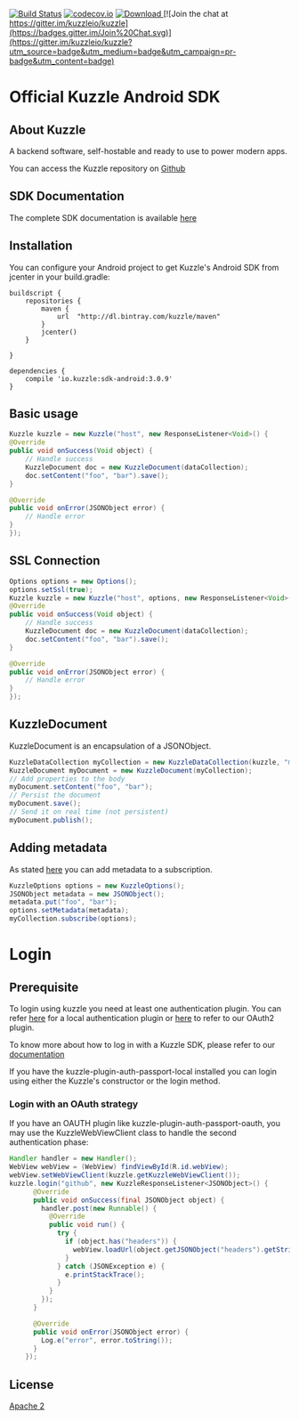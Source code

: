 [![Build Status](https://api.travis-ci.org/kuzzleio/sdk-android.svg?branch=master)](https://travis-ci.org/kuzzleio/sdk-android) [![codecov.io](http://codecov.io/github/kuzzleio/sdk-android/coverage.svg?branch=master)](http://codecov.io/github/kuzzleio/sdk-android?branch=master)
[ ![Download](https://api.bintray.com/packages/kuzzle/maven/kuzzle-sdk-android/images/download.svg) ](https://bintray.com/kblondel/maven/kuzzle-sdk-android/_latestVersion)
[![Join the chat at https://gitter.im/kuzzleio/kuzzle](https://badges.gitter.im/Join%20Chat.svg)](https://gitter.im/kuzzleio/kuzzle?utm_source=badge&utm_medium=badge&utm_campaign=pr-badge&utm_content=badge)

Official Kuzzle Android SDK
======

## About Kuzzle

A backend software, self-hostable and ready to use to power modern apps.

You can access the Kuzzle repository on [Github](https://github.com/kuzzleio/kuzzle)

## SDK Documentation

The complete SDK documentation is available [here](http://docs.kuzzle.io/sdk-reference)

## Installation

You can configure your Android project to get Kuzzle's Android SDK from jcenter in your build.gradle:

    buildscript {
        repositories {
            maven {
                url  "http://dl.bintray.com/kuzzle/maven"
            }
            jcenter()
        }

    }

    dependencies {
        compile 'io.kuzzle:sdk-android:3.0.9'
    }

## Basic usage

```java
Kuzzle kuzzle = new Kuzzle("host", new ResponseListener<Void>() {
@Override
public void onSuccess(Void object) {
    // Handle success
    KuzzleDocument doc = new KuzzleDocument(dataCollection);
    doc.setContent("foo", "bar").save();
}

@Override
public void onError(JSONObject error) {
    // Handle error
}
});
```

## SSL Connection

```java
Options options = new Options();
options.setSsl(true);
Kuzzle kuzzle = new Kuzzle("host", options, new ResponseListener<Void>() {
@Override
public void onSuccess(Void object) {
    // Handle success
    KuzzleDocument doc = new KuzzleDocument(dataCollection);
    doc.setContent("foo", "bar").save();
}

@Override
public void onError(JSONObject error) {
    // Handle error
}
});
```

## KuzzleDocument

KuzzleDocument is an encapsulation of a JSONObject.

```java
KuzzleDataCollection myCollection = new KuzzleDataCollection(kuzzle, "myNewCollection");
KuzzleDocument myDocument = new KuzzleDocument(myCollection);
// Add properties to the body
myDocument.setContent("foo", "bar");
// Persist the document
myDocument.save();
// Send it on real time (not persistent)
myDocument.publish();
```

## Adding metadata

As stated [here](http://kuzzle.io/api-reference/#sending-metadata) you can add metadata to a subscription.

```java
KuzzleOptions options = new KuzzleOptions();
JSONObject metadata = new JSONObject();
metadata.put("foo", "bar");
options.setMetadata(metadata);
myCollection.subscribe(options);
```

# Login

## Prerequisite

To login using kuzzle you need at least one authentication plugin. You can refer [here](https://github.com/kuzzleio/kuzzle-plugin-auth-passport-local) for a local authentication plugin
or [here](https://github.com/kuzzleio/kuzzle-plugin-auth-passport-oauth) to refer to our OAuth2 plugin.

To know more about how to log in with a Kuzzle SDK, please refer to our [documentation](http://docs.kuzzle.io/sdk-reference/kuzzle/login/)

If you have the kuzzle-plugin-auth-passport-local installed you can login using either the Kuzzle's constructor or the login method.

### Login with an OAuth strategy

If you have an OAUTH plugin like kuzzle-plugin-auth-passport-oauth, you may use the KuzzleWebViewClient class to handle the second authentication phase:

```java
Handler handler = new Handler();
WebView webView = (WebView) findViewById(R.id.webView);
webView.setWebViewClient(kuzzle.getKuzzleWebViewClient());
kuzzle.login("github", new KuzzleResponseListener<JSONObject>() {
      @Override
      public void onSuccess(final JSONObject object) {
        handler.post(new Runnable() {
          @Override
          public void run() {
            try {
              if (object.has("headers")) {
                webView.loadUrl(object.getJSONObject("headers").getString("Location"));
              }
            } catch (JSONException e) {
              e.printStackTrace();
            }
          }
        });
      }

      @Override
      public void onError(JSONObject error) {
        Log.e("error", error.toString());
      }
    });
```

## License

[Apache 2](LICENSE)

